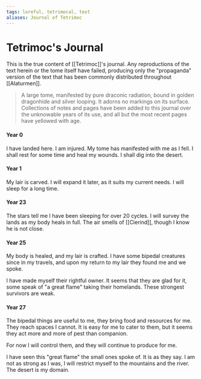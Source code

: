 ```yaml
---
tags: loreful, tetrimocal, text
aliases: Journal of Tetrimoc
---
```

# Tetrimoc's Journal

This is the true content of [[Tetrimoc]]'s journal. Any reproductions of the text herein or the tome itself have failed, producing only the "propaganda" version of the text that has been commonly distributed throughout [[Alaturmen]].

> A large tome, manifested by pure draconic radiation, bound in golden dragonhide and silver looping. It adorns no markings on its surface. Collections of notes and pages have been added to this journal over the unknowable years of its use, and all but the most recent pages have yellowed with age.

#### Year 0
I have landed here. I am injured. My tome has manifested with me as I fell. I shall rest for some time and heal my wounds. I shall dig into the desert.

#### Year 1
My lair is carved. I will expand it later, as it suits my current needs. I will sleep for a long time.

#### Year 23
The stars tell me I have been sleeping for over 20 cycles. I will survey the lands as my body heals in full. The air smells of [[Cierind]], though I know he is not close.

#### Year 25
My body is healed, and my lair is crafted. I have some bipedal creatures since in my travels, and upon my return to my lair they found me and we spoke. 

I have made myself their rightful owner. It seems that they are glad for it, some speak of "a great flame" taking their homelands. These strongest survivors are weak.

#### Year 27
The bipedal things are useful to me, they bring food and resources for me. They reach spaces I cannot. It is easy for me to cater to them, but it seems they act more and more of pest than companion.

For now I will control them, and they will continue to produce for me.

I have seen this "great flame" the small ones spoke of. It is as they say. I am not as strong as I was, I will restrict myself to the mountains and the river. The desert is my domain.

#### 